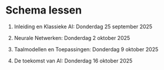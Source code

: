 # Schema lessen

1. Inleiding en Klassieke AI:
Donderdag 25 september 2025

2. Neurale Netwerken:
Donderdag 2 oktober 2025

3. Taalmodellen en Toepassingen:
Donderdag 9 oktober 2025

4. De toekomst van AI:
Donderdag 16 oktober 2025

